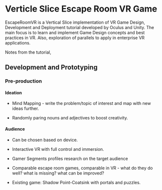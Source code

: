 # Verticle Slice Escape Room VR Game

EscapeRoomVR is a Vertical Slice implementation of VR Game Design, Development and Deployment tutorial developed by Oculus and Unity. The main focus is to learn and implement Game Design concepts and best practices in VR. Also, exploration of parallels to apply in enterprise VR applications.

Notes from the tutorial,

## Development and Prototyping

### Pre-production

#### Ideation

* Mind Mapping - write the problem/topic of interest and map with new ideas further.

* Randomly paring nouns and adjectives to boost creativity.

#### Audience

* Can be chosen based on device.

* Interactive VR with full control and immersion.

* Gamer Segments profiles research on the target audience

* Comparable escape room games, comparable in VR - what do they do well? what is missing? what can be improved?

* Existing game: Shadow Point-Coatsink with portals and puzzles.

